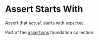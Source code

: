 # Assert Starts With

Assert that `actual` starts with `expected`.

Part of the [assertions][@assertions] foundation collection.

[@assertions]: https://github.com/pr-mpt/assertions
